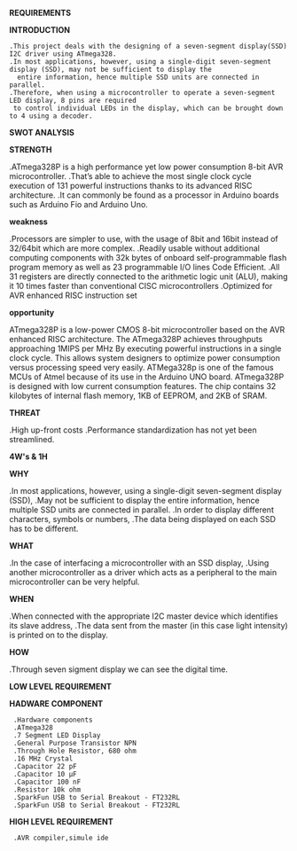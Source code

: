 **REQUIREMENTS**

**INTRODUCTION**

    .This project deals with the designing of a seven-segment display(SSD) I2C driver using ATmega328.
    .In most applications, however, using a single-digit seven-segment display (SSD), may not be sufficient to display the
      entire information, hence multiple SSD units are connected in parallel.
    .Therefore, when using a microcontroller to operate a seven-segment LED display, 8 pins are required 
     to control individual LEDs in the display, which can be brought down to 4 using a decoder.
     
     
**SWOT ANALYSIS**

  **STRENGTH**
 
   .ATmega328P is a high performance yet low power consumption 8-bit AVR microcontroller.
   .That’s able to achieve the most single clock cycle execution of 131 powerful instructions
    thanks to its advanced RISC architecture.
   .It can commonly be found as a processor in Arduino boards such as Arduino Fio and Arduino Uno.
   
  **weakness**

   .Processors are simpler to use, with the usage of 8bit and 16bit instead of 32/64bit which are more complex.
   .Readily usable without additional computing components with 32k bytes of onboard self-programmable flash program memory
    as well as 23 programmable I/O lines Code Efficient.
   .All 31 registers are directly connected to the arithmetic logic unit (ALU), making it 10 times faster than conventional CISC microcontrollers
   .Optimized for AVR enhanced RISC instruction set
   
  **opportunity**

  ATmega328P is a low-power CMOS 8-bit microcontroller based on the AVR enhanced RISC architecture. The ATmega328P achieves throughputs approaching 1MIPS per MHz By executing     powerful instructions in a single clock cycle. This allows system designers to optimize power consumption versus processing speed very easily. ATMega328p is one of the famous   MCUs of Atmel because of its use in the Arduino UNO board. ATmega328P is designed with low current consumption features. The chip contains 32 kilobytes of internal flash         memory, 1KB of EEPROM, and 2KB of SRAM.

 **THREAT**
 
  .High up-front costs
  .Performance standardization has not yet been streamlined.
  
**4W's & 1H**

   **WHY**
   
   .In most applications, however, using a single-digit seven-segment display (SSD),
   .May not be sufficient to display the entire information, hence multiple SSD units are connected in parallel.
   .In order to display different characters, symbols or numbers,
   .The data being displayed on each SSD has to be different.
   
   **WHAT**
   
   .In the case of interfacing a microcontroller with an SSD display,
   .Using another microcontroller as a driver which acts as a peripheral to the main microcontroller can be very helpful.
   
  **WHEN**
  
   .When connected with the appropriate I2C master device which identifies its slave address,
   .The data sent from the master (in this case light intensity) is printed on to the display.
   
  **HOW**
  
   .Through seven sigment display we can see the digital time.
   
  **LOW LEVEL REQUIREMENT**
  
   **HADWARE COMPONENT**
   
     .Hardware components
     .ATmega328
     .7 Segment LED Display
     .General Purpose Transistor NPN
     .Through Hole Resistor, 680 ohm
     .16 MHz Crystal
     .Capacitor 22 pF
     .Capacitor 10 µF
     .Capacitor 100 nF
     .Resistor 10k ohm
     .SparkFun USB to Serial Breakout - FT232RL
     .SparkFun USB to Serial Breakout - FT232RL
     
   **HIGH LEVEL REQUIREMENT**
   
     .AVR compiler,simule ide
